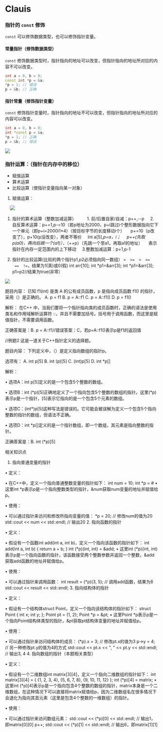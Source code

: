 # Clauis
### 指针的 `const` 修饰

`const` 可以修饰数据类型，也可以修饰指针变量。

#### 常量指针（修饰数据类型）

`const` 修饰数据类型时，指针指向的地址可以改变，但指针指向的地址所对应的内容不可以改变。

```cpp
int a = 0, b = 0;
const int *p = &a;
*p = 1; // 错误
p = &b; // 正确
```

#### 指针常量（修饰指针变量）

`const` 修饰指针变量时，指针指向的地址不可以改变，但指针指向的地址所对应的内容可以改变。

```cpp
int a = 0, b = 0;
int *const p = &a;
*p = 1; // 正确
p = &b; // 错误
```
![](https://pic.imgdb.cn/item/676e9ed0d0e0a243d4ebc204.png)

### 指针运算：（指针在内存中的移位）

- 赋值运算
- 算术运算
- 比较运算（使指针变量指向某一对象）

1. 赋值运算：

    ![](https://pic.imgdb.cn/item/676e9ed4d0e0a243d4ebc205.png)

1. 指针的算术运算（整数加减运算）
   
    1. 前/后置自家/自减：p++,--p
    2. 自反算术运算：p+=1,p-=10（若p地址为2000，p+i跳过i个整形数据指向它下一个单元（即p+i=2000i1*4）（按目标字节的长度移动i个）
    p+=10（p改变了），p+10(p没改变），两者不等价
    Int a[5],*p=a，i；
    *p++(先取*p(a0)，再向后跳一个(a1)），*（++p）（先跳一个至a1，再取a1的地址）
    表示指针在内存一定范围内的上下移动
    3.整数加减运算：p+1,p-1

1. 指针的比较运算(比较的两个指针p1,p2必须指向同一数组）
`>  >=  <  <=  ==  !=`，结果为1(真)或0(假)
int arr[10];
int *p1=&arr[3];
int *p1=&arr[3];
p1>p2//结果为true(非零）

![](https://pic.imgdb.cn/item/676e9ed8d0e0a243d4ebc207.png)

题目内容：
已知 f1(int) 是类 A 的公有成员函数，p 是指向成员函数 f1() 的指针，采用（）是正确的。
A. p = f1
B. p = A::f1
C. p = A::f1()
D. p = f1()

解析：
在C++ 中，当我们要将一个指针指向类的成员函数时，正确的语法是使用类名和作用域解析运算符 ::，并且不需要加括号。括号用于调用函数，而这里是赋值指针，不需要调用函数。

正确答案是：B. p = A::f1//错误答案：C，若p=A::f1()表示p是f1的返回值


//例题2
这是一道关于C++指针定义的选择题。

题目内容：
下列定义中，（）是定义指向数组的指针p。

选项有：
A. int p[5]
B. int (p)[5]
C. (int)p[5]
D. int *p[]

解析：

• 选项A：int p[5]定义的是一个包含5个整数的数组。

• 选项B：int (*p)[5]正确地定义了一个指向包含5个整数的数组的指针。这里(*p)表示p是一个指针，[5]表示它指向的是一个包含5个元素的数组。

• 选项C：(int*)p[5]这种写法是错误的。它可能会被误解为定义一个包含5个指向整数的指针的数组，但语法不正确。

• 选项D：int *p[]定义的是一个指针数组，即一个数组，其元素是指向整数的指针。

正确答案是：B. int (*p)[5]


相关知识点
1. 指向普通变量的指针

• 定义：

• 在C++中，定义一个指向普通整数变量的指针如下：
int num = 10;
int *p = &num;
• 这里int *p表示p是一个指向整数类型的指针，&num获取num变量的地址并赋值给p。

• 使用：

• 可以通过指针来访问和修改所指向变量的值：
*p = 20; // 修改num的值为20
std::cout << num << std::endl; // 输出20
2. 指向函数的指针

• 定义：

• 假设有一个函数int add(int a, int b)，定义一个指向该函数的指针如下：
int add(int a, int b) {
    return a + b;
}
int (*p)(int, int) = &add;
• 这里int (*p)(int, int)表示p是一个指向函数的指针，该函数接受两个整数参数并返回一个整数，&add获取add函数的地址并赋值给p。

• 使用：

• 可以通过指针来调用函数：
int result = (*p)(3, 5); // 调用add函数，结果为8
std::cout << result << std::endl;
3. 指向结构体的指针

• 定义：

• 假设有一个结构体struct Point，定义一个指向该结构体的指针如下：
struct Point {
    int x;
    int y;
};
Point pt = {1, 2};
Point *p = &pt;
• 这里Point *p表示p是一个指向Point结构体类型的指针，&pt获取pt结构体变量的地址并赋值给p。

• 使用：

• 可以通过指针来访问结构体的成员：
(*p).x = 3; // 修改pt.x的值为3
p->y = 4; // 另一种修改pt.y的值为4的方式
std::cout << pt.x << ", " << pt.y << std::endl; // 输出3, 4
4. 指向数组的指针（本题相关类型）

• 定义：

• 假设有一个二维数组int matrix[3][4]，定义一个指向二维数组的指针如下：
int matrix[3][4] = {
    {1, 2, 3, 4},
    {5, 6, 7, 8},
    {9, 10, 11, 12}
};
int (*p)[4] = matrix;
• 这里int (*p)[4]表示p是一个指向包含4个整数的数组的指针，matrix本身是一个二维数组，在这种情况下可以直接将matrix赋值给p，因为二维数组名在很多情况下会退化为指向其首元素（这里是包含4个整数的一维数组）的指针。

• 使用：

• 可以通过指针来访问数组元素：
std::cout << (*p)[0] << std::endl; // 输出1，即matrix[0][0]
p++;
std::cout << (*p)[1] << std::endl; // 输出6，即matrix[1][1]
